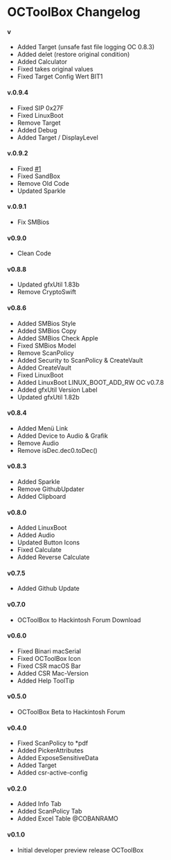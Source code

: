 OCToolBox Changelog
==================

#### v
- Added Target (unsafe fast file logging OC 0.8.3)
- Added delet (restore original condition)
- Added Calculator
- Fixed takes original values
- Fixed Target Config Wert BIT1

#### v.0.9.4
- Fixed SIP 0x27F
- Fixed LinuxBoot
- Remove Target
- Added Debug
- Added Target / DisplayLevel

#### v.0.9.2
- Fixed [#1](https://github.com/webfalter/OCToolBox/issues/1)
- Fixed SandBox
- Remove Old Code
- Updated Sparkle

#### v.0.9.1
- Fix SMBios

#### v0.9.0
- Clean Code

#### v0.8.8
- Updated gfxUtil 1.83b
- Remove CryptoSwift

#### v0.8.6
- Added SMBios Style
- Added SMBios Copy
- Added SMBios Check Apple
- Fixed SMBios Model
- Remove ScanPolicy
- Added Security to ScanPolicy & CreateVault
- Added CreateVault
- Fixed LinuxBoot
- Added LinuxBoot LINUX_BOOT_ADD_RW OC v0.7.8
- Added gfxUtil Version Label
- Updated gfxUtil 1.82b

#### v0.8.4
- Added Menü Link
- Added Device to Audio & Grafik
- Remove Audio
- Remove isDec.dec0.toDec()

#### v0.8.3
- Added Sparkle
- Remove GithubUpdater
- Added Clipboard

#### v0.8.0
- Added LinuxBoot
- Added Audio
- Updated Button Icons
- Fixed Calculate
- Added Reverse Calculate

#### v0.7.5
- Added Github Update

#### v0.7.0
- OCToolBox to Hackintosh Forum Download

#### v0.6.0
- Fixed Binari macSerial
- Fixed OCToolBox Icon 
- Fixed CSR macOS Bar
- Added CSR Mac-Version
- Added Help ToolTip

#### v0.5.0
- OCToolBox Beta to Hackintosh Forum

#### v0.4.0
- Fixed ScanPolicy to *pdf
- Added PickerAttributes
- Added ExposeSensitiveData
- Added Target
- Added csr-active-config

#### v0.2.0
- Added Info Tab
- Added ScanPolicy Tab
- Added Excel Table @COBANRAMO

#### v0.1.0
- Initial developer preview release OCToolBox
